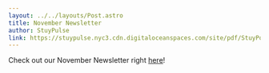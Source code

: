 ```yaml
---
layout: ../../layouts/Post.astro
title: November Newsletter
author: StuyPulse
link: https://stuypulse.nyc3.cdn.digitaloceanspaces.com/site/pdf/StuyPost%20December%202022.pdf
---
```

Check out our November Newsletter right [here](https://stuypulse.nyc3.cdn.digitaloceanspaces.com/site/pdf/StuyPost%20December%202022.pdf)!
